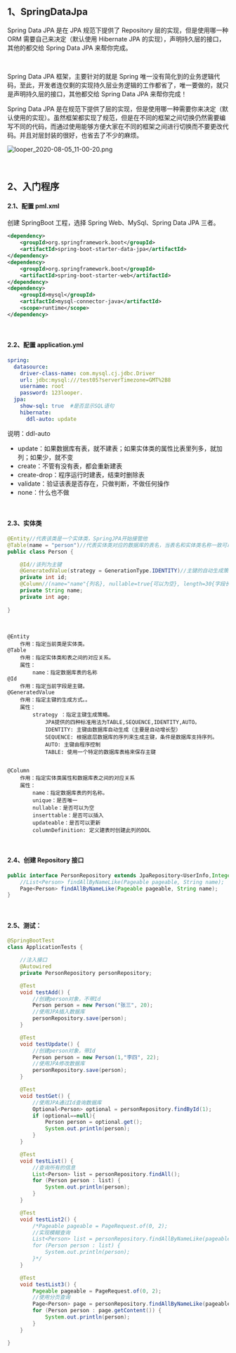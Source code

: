 ## 1、SpringDataJpa

Spring Data JPA 是在 JPA 规范下提供了 Repository 层的实现，但是使用哪一种 ORM 需要自己来决定（默认使用 Hibernate JPA 的实现），声明持久层的接口，其他的都交给 Spring Data JPA 来帮你完成。

<br>

Spring Data JPA 框架，主要针对的就是 Spring 唯一没有简化到的业务逻辑代码，至此，开发者连仅剩的实现持久层业务逻辑的工作都省了，唯一要做的，就只是声明持久层的接口，其他都交给 Spring Data JPA 来帮你完成！

Spring Data JPA 是在规范下提供了层的实现，但是使用哪一种需要你来决定（默认使用的实现）。虽然框架都实现了规范，但是在不同的框架之间切换仍然需要编写不同的代码，而通过使用能够方便大家在不同的框架之间进行切换而不要更改代码。并且对层封装的很好，也省去了不少的麻烦。

![looper_2020-08-05_11-00-20.png](E:/1.soft/personalNotes/Spring/15-SpringCloud/image/looper_2020-08-05_11-00-20.png)

<br>

## 2、入门程序

#### 2.1、配置 pml.xml

创建 SpringBoot 工程，选择 Spring Web、MySql、Spring Data JPA 三者。

~~~xml
<dependency>
	<groupId>org.springframework.boot</groupId>
	<artifactId>spring-boot-starter-data-jpa</artifactId>
</dependency>
<dependency>
	<groupId>org.springframework.boot</groupId>
	<artifactId>spring-boot-starter-web</artifactId>
</dependency>
<dependency>
	<groupId>mysql</groupId>
	<artifactId>mysql-connector-java</artifactId>
	<scope>runtime</scope>
</dependency>
~~~

<br>

#### 2.2、配置 application.yml

~~~yml
spring:
  datasource:
    driver-class-name: com.mysql.cj.jdbc.Driver
    url: jdbc:mysql:///test05?serverTimezone=GMT%2B8
    username: root
    password: 123looper.
  jpa:
    show-sql: true  #是否显示SQL语句
    hibernate:
      ddl-auto: update
~~~

说明：ddl-auto

* update：如果数据库有表，就不建表；如果实体类的属性比表里列多，就加列；如果少，就不变
* create：不管有没有表，都会重新建表
* create-drop：程序运行时建表，结束时删除表
* validate：验证该表是否存在，只做判断，不做任何操作
* none：什么也不做

<br>

#### 2.3、实体类

~~~java
@Entity//代表该类是一个实体类，SpringJPA开始接管他
@Table(name = "person")//代表实体类对应的数据库的表名，当表名和实体类名称一致可以省略该注解
public class Person {

    @Id//该列为主键
    @GeneratedValue(strategy = GenerationType.IDENTITY)//主键的自动生成策略：mysql或者SQL server采用自动递增
    private int id;
    @Column//(name="name"{列名}, nullable=true{可以为空}, length=30{字段长度})该成员变量对应的数据库中该表的列
    private String name;
    private int age;
    
}
~~~

<br>

~~~
@Entity
    作用：指定当前类是实体类。
@Table
    作用：指定实体类和表之间的对应关系。
    属性：
        name：指定数据库表的名称
@Id
    作用：指定当前字段是主键。
@GeneratedValue
    作用：指定主键的生成方式。。
    属性：
        strategy ：指定主键生成策略。
        	JPA提供的四种标准用法为TABLE,SEQUENCE,IDENTITY,AUTO。
			IDENTITY: 主键由数据库自动生成（主要是自动增长型）
			SEQUENCE: 根据底层数据库的序列来生成主键，条件是数据库支持序列。
			AUTO: 主键由程序控制
			TABLE: 使用一个特定的数据库表格来保存主键


@Column
    作用：指定实体类属性和数据库表之间的对应关系
    属性：
        name：指定数据库表的列名称。
        unique：是否唯一  
        nullable：是否可以为空  
        inserttable：是否可以插入  
        updateable：是否可以更新  
        columnDefinition: 定义建表时创建此列的DDL
~~~

<br>

#### 2.4、创建 Repository 接口

~~~java
public interface PersonRepository extends JpaRepository<UserInfo,Integer>{
    //List<Person> findAllByNameLike(Pageable pageable, String name);
    Page<Person> findAllByNameLike(Pageable pageable, String name);
}
~~~

<br>

#### 2.5、测试：

~~~java
@SpringBootTest
class ApplicationTests {

    //注入接口
    @Autowired
    private PersonRepository personRepository;

    @Test
    void testAdd() {
        //创建person对象，不带Id
        Person person = new Person("张三", 20);
        //使用JPA插入数据库
        personRepository.save(person);
    }

    @Test
    void testUpdate() {
        //创建person对象，带Id
        Person person = new Person(1,"李四", 22);
        //使用JPA修改数据库
        personRepository.save(person);
    }

    @Test
    void testGet() {
        //使用JPA通过Id查询数据库
        Optional<Person> optional = personRepository.findById(1);
        if (optional==null){
            Person person = optional.get();
            System.out.println(person);
        }
    }

    @Test
    void testList() {
        //查询所有的信息
        List<Person> list = personRepository.findAll();
        for (Person person : list) {
            System.out.println(person);
        }
    }

    @Test
    void testList2() {
        /*Pageable pageable = PageRequest.of(0, 2);
        //实现模糊查询
        List<Person> list = personRepository.findAllByNameLike(pageable,"%张三%");
        for (Person person : list) {
            System.out.println(person);
        }*/
    }

    @Test
    void testList3() {
        Pageable pageable = PageRequest.of(0, 2);
        //使用分页查询
        Page<Person> page = personRepository.findAllByNameLike(pageable,"%张三%");
        for (Person person : page.getContent()) {
            System.out.println(person);
        }
    }

}
~~~


